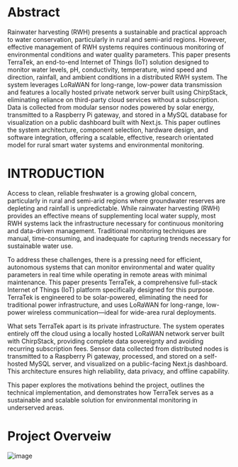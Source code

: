 # Abstract
Rainwater harvesting (RWH) presents a sustainable and practical approach to water conservation, particularly in rural and semi-arid regions. However, effective management of RWH systems requires continuous monitoring of environmental conditions and water quality parameters. This paper presents TerraTek, an end-to-end Internet of Things (IoT) solution designed to monitor water levels, pH, conductivity, temperature, wind speed and direction, rainfall, and ambient conditions in a distributed RWH system. The system leverages LoRaWAN for long-range, low-power data transmission and features a locally hosted private network server built using ChirpStack, eliminating reliance on third-party cloud services without a subscription. Data is collected from modular sensor nodes powered by solar energy, transmitted to a Raspberry Pi gateway, and stored in a MySQL database for visualization on a public dashboard built with Next.js. This paper outlines the system architecture, component selection, hardware design, and software integration, offering a scalable, effective, research orientated model for rural smart water systems and environmental monitoring.

# INTRODUCTION
Access to clean, reliable freshwater is a growing global concern, particularly in rural and semi-arid regions where groundwater reserves are depleting and rainfall is unpredictable. While rainwater harvesting (RWH) provides an effective means of supplementing local water supply, most RWH systems lack the infrastructure necessary for continuous monitoring and data-driven management. Traditional monitoring techniques are manual, time-consuming, and inadequate for capturing trends necessary for sustainable water use.

To address these challenges, there is a pressing need for efficient, autonomous systems that can monitor environmental and water quality parameters in real time while operating in remote areas with minimal maintenance. This paper presents TerraTek, a comprehensive full-stack Internet of Things (IoT) platform specifically designed for this purpose. TerraTek is engineered to be solar-powered, eliminating the need for traditional power infrastructure, and uses LoRaWAN for long-range, low-power wireless communication—ideal for wide-area rural deployments.

What sets TerraTek apart is its private infrastructure. The system operates entirely off the cloud using a locally hosted LoRaWAN network server built with ChirpStack, providing complete data sovereignty and avoiding recurring subscription fees. Sensor data collected from distributed nodes is transmitted to a Raspberry Pi gateway, processed, and stored on a self-hosted MySQL server, and visualized on a public-facing Next.js dashboard. This architecture ensures high reliability, data privacy, and offline capability.

This paper explores the motivations behind the project, outlines the technical implementation, and demonstrates how TerraTek serves as a sustainable and scalable solution for environmental monitoring in underserved areas.

# Project Overveiw
![image](https://github.com/user-attachments/assets/73d3561d-ec0c-4575-b183-4faa7d0aacdc)

